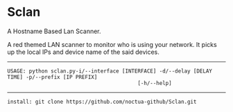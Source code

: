 # Sclan
A Hostname Based Lan Scanner.

A red themed LAN scanner to monitor who is using your network.
It picks up the local IPs and device name of the said devices.



_________________________________________________________________________________________________________
    USAGE: python sclan.py-i/--interface [INTERFACE] -d/--delay [DELAY TIME] -p/--prefix [IP PREFIX]  
                                              [-h/--help]
_________________________________________________________________________________________________________




    install: git clone https://github.com/noctua-github/Sclan.git
